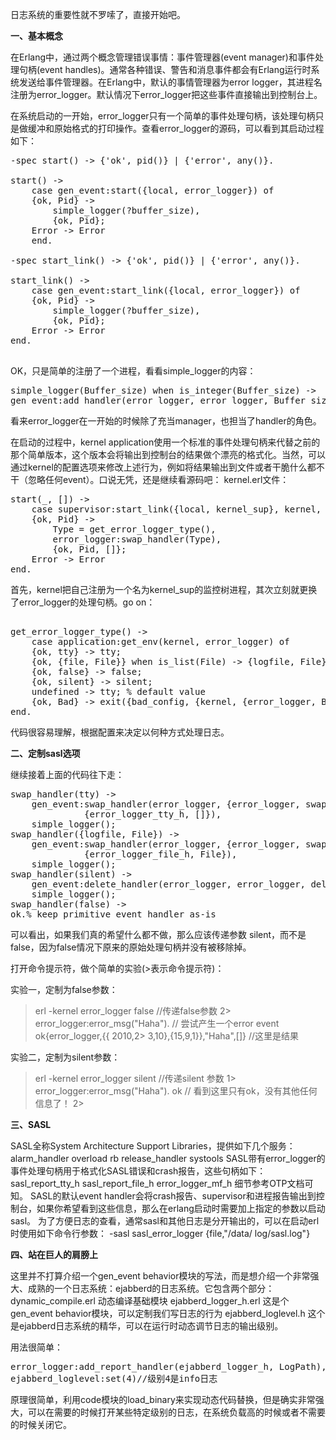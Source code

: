<!--
author: qingliangcn
date: 2010-03-10
title: Erlang中日志管理入门1
tags: ejabberd,Erlang,sasl,动态日志,日志
category: Erlang
status: publish
summary: 日志系统的重要性就不罗嗦了，直接开始吧。 一、基本概念 在Erlang中，通过两个概念管理错误事情：事件管理器(event manager)和事件处理句柄(event handles)。通常各种错误、警告和消息事件都会有Erlang运行时系统发送给事件管理器。在Erlang中，默
-->

日志系统的重要性就不罗嗦了，直接开始吧。
 
<strong>一、基本概念</strong>
 
在Erlang中，通过两个概念管理错误事情：事件管理器(event manager)和事件处理句柄(event handles)。通常各种错误、警告和消息事件都会有Erlang运行时系统发送给事件管理器。在Erlang中，默认的事情管理器为error logger，其进程名注册为error_logger。默认情况下error_logger把这些事件直接输出到控制台上。

在系统启动的一开始，error_logger只有一个简单的事件处理句柄，该处理句柄只是做缓冲和原始格式的打印操作。查看error_logger的源码，可以看到其启动过程如下：
 
<pre class="brush: erlang; gutter: true; first-line: 1">
-spec start() -> {'ok', pid()} | {'error', any()}.
 
start() ->
    case gen_event:start({local, error_logger}) of
    {ok, Pid} ->
        simple_logger(?buffer_size),
        {ok, Pid};
    Error -> Error
    end.
 
-spec start_link() -> {'ok', pid()} | {'error', any()}.
 
start_link() ->
    case gen_event:start_link({local, error_logger}) of
    {ok, Pid} ->
        simple_logger(?buffer_size),
        {ok, Pid};
    Error -> Error
end.

</pre>
 
OK，只是简单的注册了一个进程，看看simple_logger的内容：
 
<pre class="brush: erlang; gutter: true; first-line: 1">
simple_logger(Buffer_size) when is_integer(Buffer_size) ->
gen_event:add_handler(error_logger, error_logger, Buffer_size).
</pre>
 
看来error_logger在一开始的时候除了充当manager，也担当了handler的角色。
 
在启动的过程中，kernel application使用一个标准的事件处理句柄来代替之前的那个简单版本，这个版本会将输出到控制台的结果做个漂亮的格式化。当然，可以通过kernel的配置选项来修改上述行为，例如将结果输出到文件或者干脆什么都不干（忽略任何event）。口说无凭，还是继续看源码吧：
kernel.erl文件：
 
<pre class="brush: erlang; gutter: true; first-line: 1">
start(_, []) ->
    case supervisor:start_link({local, kernel_sup}, kernel, []) of
    {ok, Pid} ->
        Type = get_error_logger_type(),
        error_logger:swap_handler(Type),
        {ok, Pid, []};
    Error -> Error
end.
</pre>
 
首先，kernel把自己注册为一个名为kernel_sup的监控树进程，其次立刻就更换了error_logger的处理句柄。go on：

<pre class="brush: erlang; gutter: true; first-line: 1"> 
get_error_logger_type() ->
    case application:get_env(kernel, error_logger) of
    {ok, tty} -> tty;
    {ok, {file, File}} when is_list(File) -> {logfile, File};
    {ok, false} -> false;
    {ok, silent} -> silent;
    undefined -> tty; % default value
    {ok, Bad} -> exit({bad_config, {kernel, {error_logger, Bad}}})
end.
</pre>
 
代码很容易理解，根据配置来决定以何种方式处理日志。
 
 
<strong>二、定制sasl选项</strong>
 
继续接着上面的代码往下走：
 
<pre class="brush: erlang; gutter: true; first-line: 1">
swap_handler(tty) ->
    gen_event:swap_handler(error_logger, {error_logger, swap},
              {error_logger_tty_h, []}),
    simple_logger();
swap_handler({logfile, File}) ->
    gen_event:swap_handler(error_logger, {error_logger, swap},
              {error_logger_file_h, File}),
    simple_logger();
swap_handler(silent) ->
    gen_event:delete_handler(error_logger, error_logger, delete),
    simple_logger();
swap_handler(false) ->
ok.% keep primitive event handler as-is
</pre>
 
可以看出，如果我们真的希望什么都不做，那么应该传递参数 silent，而不是false，因为false情况下原来的原始处理句柄并没有被移除掉。
 
打开命令提示符，做个简单的实验(>表示命令提示符)：
 
实验一，定制为false参数：
 
> erl -kernel error_logger false  //传递false参数
2> error_logger:error_msg("Haha").  // 尝试产生一个error event
ok{error_logger,{{
2010,2> 3,10},{15,9,1}},"Haha",[]}  //这里是结果
 
实验二，定制为silent参数：
 
> erl -kernel error_logger silent  //传递silent 参数
1>  error_logger:error_msg("Haha").
ok   // 看到这里只有ok，没有其他任何信息了！
2>
 
<strong>三、SASL</strong>
 
SASL全称System Architecture Support Libraries，提供如下几个服务：
alarm_handler
overload
rb
release_handler
systools
SASL带有error_logger的事件处理句柄用于格式化SASL错误和crash报告，这些句柄如下：
sasl_report_tty_h   sasl_report_file_h   error_logger_mf_h
细节参考OTP文档可知。
SASL的默认event handler会将crash报告、supervisor和进程报告输出到控制台，如果你希望看到这些信息，那么在erlang启动时需要加上指定的参数以启动sasl。
为了方便日志的查看，通常sasl和其他日志是分开输出的，可以在启动erl时使用如下命令行参数：
-sasl sasl_error_logger {file,"/data/ log/sasl.log"}
 
 
<strong>四、站在巨人的肩膀上</strong>
 
这里并不打算介绍一个gen_event behavior模块的写法，而是想介绍一个非常强大、成熟的一个日志系统：ejabberd的日志系统。它包含两个部分：
dynamic_compile.erl   动态编译基础模块
ejabberd_logger_h.erl  这是个gen_event behavior模块，可以定制我们写日志的行为
ejabberd_loglevel.h    这个是ejabberd日志系统的精华，可以在运行时动态调节日志的输出级别。
 
用法很简单：
<pre class="brush: erlang; gutter: true; first-line: 1">
error_logger:add_report_handler(ejabberd_logger_h, LogPath),
ejabberd_loglevel:set(4)//级别4是info日志
</pre>
 
原理很简单，利用code模块的load_binary来实现动态代码替换，但是确实非常强大，可以在需要的时候打开某些特定级别的日志，在系统负载高的时候或者不需要的时候关闭它。